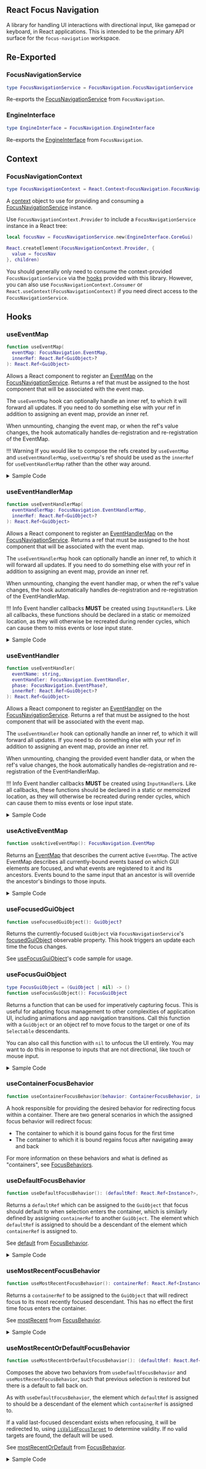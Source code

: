 ## React Focus Navigation

A library for handling UI interactions with directional input, like gamepad or keyboard, in React applications. This is intended to be the primary API surface for the `focus-navigation` workspace.

## Re-Exported

### FocusNavigationService

```lua
type FocusNavigationService = FocusNavigation.FocusNavigationService
```

Re-exports the [FocusNavigationService](../api-reference/focus-navigation.md#focusnavigationservice) from `FocusNavigation`.

### EngineInterface

```lua
type EngineInterface = FocusNavigation.EngineInterface
```

Re-exports the [EngineInterface](../api-reference/focus-navigation.md#engineinterface) from `FocusNavigation`.

## Context

### FocusNavigationContext

```lua
type FocusNavigationContext = React.Context<FocusNavigation.FocusNavigationService?>
```

A [context](https://react.dev/learn/passing-data-deeply-with-context) object to use for providing and consuming a [FocusNavigationService](../api-reference/focus-navigation.md#focusnavigationservice) instance.

Use `FocusNavigationContext.Provider` to include a `FocusNavigationService` instance in a React tree:

```lua
local focusNav = FocusNavigationService.new(EngineInterface.CoreGui)

React.createElement(FocusNavigationContext.Provider, {
  value = focusNav
}, children)
```

You should generally only need to consume the context-provided `FocusNavigationService` via the [hooks](#hooks) provided with this library. However, you can also use `FocusNavigationContext.Consumer` or `React.useContext(FocusNavigationContext)` if you need direct access to the `FocusNavigationService`.

## Hooks

### useEventMap

```lua
function useEventMap(
  eventMap: FocusNavigation.EventMap,
  innerRef: React.Ref<GuiObject>?
): React.Ref<GuiObject>
```

Allows a React component to register an [EventMap](../api-reference/focus-navigation.md/#eventmap) on the [FocusNavigationService](../api-reference/focus-navigation.md#focusnavigationservice). Returns a ref that must be assigned to the host component that will be associated with the event map.

The `useEventMap` hook can optionally handle an inner ref, to which it will forward all updates. If you need to do something else with your ref in addition to assigning an event map, provide an inner ref.

When unmounting, changing the event map, or when the ref's value changes, the hook automatically handles de-registration and re-registration of the EventMap.

!!! Warning
    If you would like to compose the refs created by `useEventMap` and `useEventHandlerMap`, `useEventMap`'s ref should be used as the `innerRef` for `useEventHandlerMap` rather than the other way around.

<details><summary>Sample Code</summary>

```lua
local EVENT_MAP: EventMap = {
 [Enum.KeyCode.ButtonX] = "ToggleItemDetails",
 [Enum.KeyCode.ButtonY] = "SearchInventory",
 [Enum.KeyCode.ButtonR1] = "ViewNextItem",
 [Enum.KeyCode.ButtonL1] = "ViewPreviousItem",
}

local TestComponent = function(props)
  local eventMapRef = useEventMap(EVENT_MAP)

  -- Let's assume we receive our event handlers as a map from a parent component
  local eventHandlerMapRef = useEventHandlerMap(props.eventHandlers)

  return React.createElement("Frame", {
    Size = UDim2.fromScale(1, 1),
    ref = eventMapRef,
  }, {
    ItemInventoryContainer = React.createElement("Frame", {
      Size = UDim2.fromScale(0.5, 0.5),
      Position = UDim2.fromScale(0.5, 0.5),
      AnchorPoint = Vector2.new(0.5, 0.5),
      ref = eventHandlerMapRef,
    }, {
      -- Pretend there are multiple selectable elements here
    }),
  })
end
```

In this example, whenever focus is within ItemInventoryContainer, if a user presses one of the keys mapped in EVENT_MAP, any handler from props.eventHandlers that was mapped to the corresponding event name will be triggered.

</details>

### useEventHandlerMap

```lua
function useEventHandlerMap(
  eventHandlerMap: FocusNavigation.EventHandlerMap,
  innerRef: React.Ref<GuiObject>?
): React.Ref<GuiObject>
```

Allows a React component to register an [EventHandlerMap](../api-reference/event-propagation.md/#eventhandlermap) on the [FocusNavigationService](../api-reference/focus-navigation.md#focusnavigationservice). Returns a ref that must be assigned to the host component that will be associated with the event map.

The `useEventHandlerMap` hook can optionally handle an inner ref, to which it will forward all updates. If you need to do something else with your ref in addition to assigning an event map, provide an inner ref.

When unmounting, changing the event handler map, or when the ref's value changes, the hook automatically handles de-registration and re-registration of the EventHandlerMap.

!!! Info
    Event handler callbacks **MUST** be created using `InputHandler`s. Like all callbacks, these functions should be declared in a static or memoized location, as they will otherwise be recreated during render cycles, which can cause them to miss events or lose input state.

<details><summary>Sample Code</summary>

```lua
local TestComponent = function(props)
  -- Event handlers should always be memoized so that event state is not lost between renders
  local eventHandlerMap = React.useMemo(function()
    local map = {}

    map["HideItemDetails"] = InputHandlers.OnRelease(function()
      props.onHideDetails()
    end)

    map["SearchInventory"] = InputHandlers.OnRelease(function()
      props.onSearchInventory()
    end)

    map["ToggleMenu"] = InputHandlers.OnRelease(function()
      props.onToggleMenu()
    end)

    return map
  end, {})


  local eventHandlerRef = useEventHandlerMap(eventHandlerMap)

  return React.createElement("Frame", {
    Size = UDim2.fromScale(1, 1),
    ref = eventHandlerMapRef,
  }, {
    -- Pretend there are multiple selectable elements here
  })
end
```

In this example, whenever focus is within TestComponent's Frame, if the user presses any key that eventHandlerMap maps to event names in the current ActiveEventMap, the callback within the event's corresponding handler will be triggered.

</details>

### useEventHandler

```lua
function useEventHandler(
  eventName: string,
  eventHandler: FocusNavigation.EventHandler,
  phase: FocusNavigation.EventPhase?,
  innerRef: React.Ref<GuiObject>?
): React.Ref<GuiObject>
```

Allows a React component to register an [EventHandler](../api-reference/event-propagation.md/#eventhandler) on the [FocusNavigationService](../api-reference/focus-navigation.md#focusnavigationservice). Returns a ref that must be assigned to the host component that will be associated with the event map.

The `useEventHandler` hook can optionally handle an inner ref, to which it will forward all updates. If you need to do something else with your ref in addition to assigning an event map, provide an inner ref.

When unmounting, changing the provided event handler data, or when the ref's value changes, the hook automatically handles de-registration and re-registration of the EventHandlerMap.

!!! Info
    Event handler callbacks **MUST** be created using `InputHandler`s. Like all callbacks, these functions should be declared in a static or memoized location, as they will otherwise be recreated during render cycles, which can cause them to miss events or lose input state.

<details><summary>Sample Code</summary>

```lua
local TestComponent = function(props)
  -- The event handler should always be memoized so that event state is not lost between renders
  local eventHandler = React.useMemo(function()
    return InputHandlers.OnRelease(function()
      props.onCloseMenu()
    end)
  end, {})

  local eventHandlerRef = useEventHandler("CloseMenu", eventHandler)

  return React.createElement("Frame", {
    Size = UDim2.fromScale(1, 1),
    ref = eventHandlerRef,
  }, {
    -- Pretend there are multiple selectable elements here
  })
end
```

In this example, whenever focus is within TestComponent's Frame, if the user presses any key mapped to the "CloseMenu" action in the current ActiveEventMap, the callback within our eventHandler will be triggered.

</details>

### useActiveEventMap

```lua
function useActiveEventMap(): FocusNavigation.EventMap
```

Returns an [EventMap](../api-reference/focus-navigation.md/#eventmap) that describes the current active `EventMap`. The active EventMap describes all currently-bound events based on which GUI elements are focused, and what events are registered to it and its ancestors. Events bound to the same input that an ancestor is will override the ancestor's bindings to those inputs.

<details><summary>Sample Code</summary>

```lua
local KEYCODE_FILTER = { Enum.KeyCode.Escape, Enum.KeyCode.Tab }

local useFilteredActiveEvents = function()
  local activeEventMap = useActiveEventMap()
  local filteredEventMap = {}

  for _, keyCode in KEYCODE_FILTER do
    local eventName = activeEventMap[keyCode]
    filteredEventMap[keyCode] = eventName
  end

  return filteredEventMap
end
```

This hook reads the active event map and then filters the available actions for events that correspond to certain [KeyCodes](https://create.roblox.com/docs/reference/engine/enums/KeyCode).

This could be used to, for example, determine which icons to display in a shortcut bar which only wants to render a subset of the currently active key binds.
</details>

### useFocusedGuiObject

```lua
function useFocusedGuiObject(): GuiObject?
```

Returns the currently-focused `GuiObject` via `FocusNavigationService`'s [focusedGuiObject](../api-reference/focus-navigation.md/#focusedguiobject) observable property. This hook triggers an update each time the focus changes.

See [useFocusGuiObject](../api-reference/react-focus-navigation.md/#usefocusguiobject)'s code sample for usage.

### useFocusGuiObject

```lua
type FocusGuiObject = (GuiObject | nil) -> ()
function useFocusGuiObject(): FocusGuiObject
```

Returns a function that can be used for imperatively capturing focus. This is useful for adapting focus management to other complexities of application UI, including animations and app navigation transitions. Call this function with a `GuiObject` or an object ref to move focus to the target or one of its `Selectable` descendants.

You can also call this function with `nil` to unfocus the UI entirely. You may want to do this in response to inputs that are not directional, like touch or mouse input.

<details><summary>Sample Code</summary>

```lua
local UserInputService = game:GetService("UserInputService")
local React = require(Packages.React)

function useToggleFocusOnTap(object)
  local focusGuiObject = useFocusGuiObject()
  local currentlyFocused = useFocusedGuiObject()

  React.useEffect(function()
    local tapConnection = UserInputService.TouchTap:Connect(function(position, gameProcessedEvent)
      if currentlyFocused == nil then
        focusGuiObject(object)
      else
        focusGuiObject(nil)
      end
    end)

    return function()
      tapConnection:Disconnect()
    end
  end, {})
end
```

This hook toggles focus on and off a provided GuiObject every time a mobile user taps their screen.
</details>

### useContainerFocusBehavior

```lua
function useContainerFocusBehavior(behavior: ContainerFocusBehavior, innerRef: React.Ref?): React.Ref
```

A hook responsible for providing the desired behavior for redirecting focus within a container. There are two general scenarios in which the assigned focus behavior will redirect focus:

* The container to which it is bound gains focus for the first time
* The container to which it is bound regains focus after navigating away and back

For more information on these behaviors and what is defined as "containers", see [FocusBehaviors](../api-reference/focus-behaviors.md).

### useDefaultFocusBehavior

```lua
function useDefaultFocusBehavior(): (defaultRef: React.Ref<Instance?>, containerRef: React.Ref<Instance?>)
```

Returns a `defaultRef` which can be assigned to the `GuiObject` that focus should default to when selection enters the container, which is similarly defined by assigning `containerRef` to another `GuiObject`. The element which `defaultRef` is assigned to should be a descendant of the element which `containerRef` is assigned to.

See [default](../api-reference/focus-behaviors.md/#default) from [FocusBehavior](../api-reference/focus-behaviors.md).

<details><summary>Sample Code</summary>

```lua
function DefaultTestComponent(props)
  local defaultRef, containerRef = useDefaultFocusBehavior()

  return React.createElement("Frame", {
    Size = UDim2.fromScale(1, 1),
    ref = containerRef,
  }, {
    DecoyButton = React.createElement("TextButton", {
      Text = "I will NOT be selected when selection enters this frame!",
    }),
    DefaultButton = React.createElement("TextButton", {
      Text = "I will be selected when selection enters this frame!",
      ref = defaultRef,
    }),
  })
end
```

</details>

### useMostRecentFocusBehavior

```lua
function useMostRecentFocusBehavior(): containerRef: React.Ref<Instance?>
```

Returns a `containerRef` to be assigned to the `GuiObject` that will redirect focus to its most recently focused descendant. This has no effect the first time focus enters the container.

See [mostRecent](../api-reference/focus-behaviors.md/#mostrecent) from [FocusBehavior](../api-reference/focus-behaviors.md).

<details><summary>Sample Code</summary>

```lua
function MostRecentTestComponent(props)
  local containerRef = useMostRecentFocusBehavior()

  return React.createElement("Frame", {
    Size = UDim2.fromScale(1, 1),
    ref = containerRef,
  }, {
    Button1 = React.createElement("TextButton", {
      Text = "",
    }),
    Button2 = React.createElement("TextButton", {
      Text = "",
    }),
    Button2 = React.createElement("TextButton", {
      Text = "",
    }),
  })
end
```

If the user moves focus to any of the buttons within Frame, moves their selection to another element on the page, and then attempts to focus any of the three buttons, focus will be restored to whichever of Button1, Button2, or Button3 was last selected by before selection left the frame
</details>

### useMostRecentOrDefaultFocusBehavior

```lua
function useMostRecentOrDefaultFocusBehavior(): (defaultRef: React.Ref<Instance?>, containerRef: React.Ref<Instance?>)
```

Composes the above two behaviors from `useDefaultFocusBehavior` and `useMostRecentFocusBehavior`, such that previous selection is restored but there is a default to fall back on.

As with `useDefaultFocusBehavior`, the element which `defaultRef` is assigned to should be a descendant of the element which `containerRef` is assigned to.

If a valid last-focused descendant exists when refocusing, it will be redirected to, using [`isValidFocusTarget`](../api-reference/focus-navigation.md#isvalidfocustarget) to determine validity. If no valid targets are found, the default will be used.

See [mostRecentOrDefault](../api-reference/focus-behaviors.md/#mostrecentordefault) from [FocusBehavior](../api-reference/focus-behaviors.md).

<details><summary>Sample Code</summary>

```lua
function MostRecentTestComponent(props)
  local defaultRef, containerRef = useMostRecentOrDefaultFocusBehavior()

  return React.createElement("Frame", {
    Size = UDim2.fromScale(1, 1),
    ref = containerRef,
  }, {
    Button1 = React.createElement("TextButton", {
      Text = "",
      ref = defaultRef,
    }),
    Button2 = React.createElement("TextButton", {
      Text = "",
    }),
    Button2 = React.createElement("TextButton", {
      Text = "",
    }),
  })
end
```

When selection first enters the frame, Button1 will be selected. If the user moves selection to Button3, then selects something elsewhere on the page (outside of Frame), then moves focus toward any of the three buttons, Button3 will be reselected.

</details>
